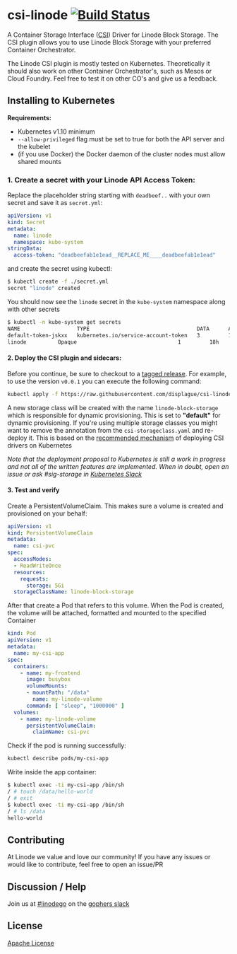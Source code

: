 # csi-linode [![Build Status](https://travis-ci.org/displague/csi-linode.svg?branch=master)](https://travis-ci.org/displague/csi-linode)

A Container Storage Interface ([CSI](https://github.com/container-storage-interface/spec)) Driver for Linode Block Storage. The CSI plugin allows you to use Linode Block Storage with your preferred Container Orchestrator.

The Linode CSI plugin is mostly tested on Kubernetes. Theoretically it
should also work on other Container Orchestrator's, such as Mesos or
Cloud Foundry. Feel free to test it on other CO's and give us a feedback.

## Installing to Kubernetes

**Requirements:**

* Kubernetes v1.10 minimum
* `--allow-privileged` flag must be set to true for both the API server and the kubelet
* (if you use Docker) the Docker daemon of the cluster nodes must allow shared mounts

### 1. Create a secret with your Linode API Access Token:

Replace the placeholder string starting with `deadbeef..` with your own secret and
save it as `secret.yml`: 

```yaml
apiVersion: v1
kind: Secret
metadata:
  name: linode
  namespace: kube-system
stringData:
  access-token: "deadbeefab1e1ead__REPLACE_ME____deadbeefab1e1ead"
```

and create the secret using kubectl:

```sh
$ kubectl create -f ./secret.yml
secret "linode" created
```

You should now see the `linode` secret in the `kube-system` namespace along with other secrets

```sh
$ kubectl -n kube-system get secrets
NAME                  TYPE                                  DATA      AGE
default-token-jskxx   kubernetes.io/service-account-token   3         18h
linode          Opaque                                1         18h
```

#### 2. Deploy the CSI plugin and sidecars:

Before you continue, be sure to checkout to a [tagged
release](https://github.com/displague/csi-linode/releases). For
example, to use the version `v0.0.1` you can execute the following command:

```sh
kubectl apply -f https://raw.githubusercontent.com/displague/csi-linode/master/deploy/kubernetes/releases/csi-linode-v0.0.1.yaml
```

A new storage class will be created with the name `linode-block-storage` which is
responsible for dynamic provisioning. This is set to **"default"** for dynamic
provisioning. If you're using multiple storage classes you might want to remove
the annotation from the `csi-storageclass.yaml` and re-deploy it. This is
based on the [recommended mechanism](https://github.com/kubernetes/community/blob/master/contributors/design-proposals/storage/container-storage-interface.md#recommended-mechanism-for-deploying-csi-drivers-on-kubernetes) of deploying CSI drivers on Kubernetes

*Note that the deployment proposal to Kubernetes is still a work in progress and not all of the written
features are implemented. When in doubt, open an issue or ask #sig-storage in [Kubernetes Slack](http://slack.k8s.io)*

#### 3. Test and verify

Create a PersistentVolumeClaim. This makes sure a volume is created and provisioned on your behalf:

```yaml
apiVersion: v1
kind: PersistentVolumeClaim
metadata:
  name: csi-pvc
spec:
  accessModes:
  - ReadWriteOnce
  resources:
    requests:
      storage: 5Gi
  storageClassName: linode-block-storage
```

After that create a Pod that refers to this volume. When the Pod is created, the volume will be attached, formatted and mounted to the specified Container

```yaml
kind: Pod
apiVersion: v1
metadata:
  name: my-csi-app
spec:
  containers:
    - name: my-frontend
      image: busybox
      volumeMounts:
      - mountPath: "/data"
        name: my-linode-volume
      command: [ "sleep", "1000000" ]
  volumes:
    - name: my-linode-volume
      persistentVolumeClaim:
        claimName: csi-pvc
```

Check if the pod is running successfully:

```sh
kubectl describe pods/my-csi-app
```

Write inside the app container:

```sh
$ kubectl exec -ti my-csi-app /bin/sh
/ # touch /data/hello-world
/ # exit
$ kubectl exec -ti my-csi-app /bin/sh
/ # ls /data
hello-world
```

## Contributing

At Linode we value and love our community! If you have any issues or
would like to contribute, feel free to open an issue/PR

## Discussion / Help

Join us at [#linodego](https://gophers.slack.com/messages/CAG93EB2S) on the [gophers slack](https://gophers.slack.com)

## License

[Apache License](LICENSE)
